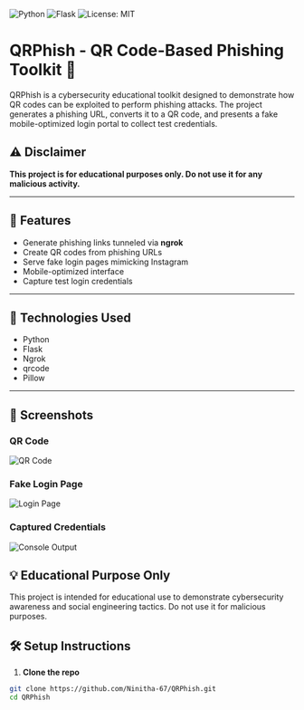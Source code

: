 ![Python](https://img.shields.io/badge/Python-3.10-blue)
![Flask](https://img.shields.io/badge/Flask-3.1-lightgrey)
![License: MIT](https://img.shields.io/badge/License-MIT-green.svg)
# QRPhish - QR Code-Based Phishing Toolkit 🎯

QRPhish is a cybersecurity educational toolkit designed to demonstrate how QR codes can be exploited to perform phishing attacks. The project generates a phishing URL, converts it to a QR code, and presents a fake mobile-optimized login portal to collect test credentials.

## ⚠️ Disclaimer
**This project is for educational purposes only. Do not use it for any malicious activity.**

---

## 🚀 Features

- Generate phishing links tunneled via **ngrok**
- Create QR codes from phishing URLs
- Serve fake login pages mimicking Instagram
- Mobile-optimized interface
- Capture test login credentials

---

## 🔧 Technologies Used

- Python
- Flask
- Ngrok
- qrcode
- Pillow

---

## 📸 Screenshots

### QR Code
![QR Code](qr_code.png)

### Fake Login Page
![Login Page](login_page.jpg)

### Captured Credentials
![Console Output](console_output.png)

## 💡 **Educational Purpose Only**
This project is intended for educational use to demonstrate cybersecurity awareness and social engineering tactics. Do not use it for malicious purposes. 

## 🛠️ Setup Instructions

1. **Clone the repo**
```bash
git clone https://github.com/Ninitha-67/QRPhish.git
cd QRPhish
